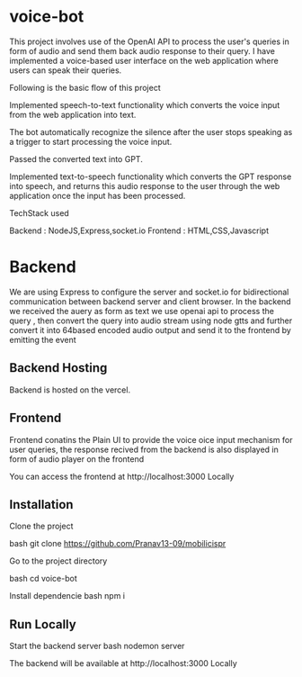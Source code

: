 # voice-bot

This project involves  use of the OpenAI API to process the user's queries in  form of audio and send them back audio response to their query.
I have implemented a voice-based user interface on the web application where users can speak their queries. 

Following is the basic flow of this project

Implemented speech-to-text functionality which converts the voice input from the web application into text. 

The bot automatically recognize the silence after the user stops speaking as a trigger to start processing the voice input. 

Passed the converted text into GPT. 

Implemented text-to-speech functionality which converts the GPT response into speech, and returns this audio response to the user through the web application once the input has been processed. 


TechStack used  

Backend : NodeJS,Express,socket.io
Frontend : HTML,CSS,Javascript



# Backend  

We are using Express to configure the server and socket.io for bidirectional communication between  backend server and  client browser.
In the backend we received the auery as form as text we use openai api to process the query , then convert the query into audio stream using node gtts and further 
convert it into 64based encoded audio output and send it to the frontend  by emitting the event




## Backend Hosting
Backend is hosted on the vercel.

## Frontend
Frontend conatins the Plain UI to provide the voice oice input mechanism for user queries, the response recived from the backend is also displayed in form of audio player on the frontend 

You can access the frontend at  http://localhost:3000 Locally




## Installation

Clone the project

bash
  git clone https://github.com/Pranav13-09/mobilicispr


Go to the project directory

bash
  cd voice-bot


Install dependencie
bash
  npm i
 

## Run Locally

Start the backend server
bash
  nodemon server


The backend will be available at http://localhost:3000 Locally

